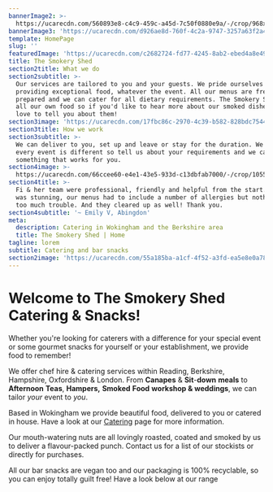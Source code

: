 ```yaml
---
bannerImage2: >-
  https://ucarecdn.com/560893e8-c4c9-459c-a45d-7c50f0880e9a/-/crop/968x511/0,95/-/preview/
bannerImage3: 'https://ucarecdn.com/d926ae8d-760f-4c2a-9747-3257a63f2a4b/'
template: HomePage
slug: ''
featuredImage: 'https://ucarecdn.com/c2682724-fd77-4245-8ab2-ebed4a8e49e2/'
title: The Smokery Shed
section2title: What we do
section2subtitle: >-
  Our services are tailored to you and your guests. We pride ourselves on
  providing exceptional food, whatever the event. All our menus are freshly
  prepared and we can cater for all dietary requirements. The Smokery Shed smoke
  all our own food so if you'd like to hear more about our smoked dishes, we'd
  love to tell you about them!
section3image: 'https://ucarecdn.com/17fbc86c-2970-4c39-b582-828bdc754414/'
section3title: How we work
section3subtitle: >-
  We can deliver to you, set up and leave or stay for the duration. We know that
  every event is different so tell us about your requirements and we can create
  something that works for you.
section4image: >-
  https://ucarecdn.com/66ccee60-e4e1-43e5-933d-c13dbfab7000/-/crop/1055x288/0,125/-/preview/-/grayscale/
section4title: >-
  Fi & her team were professional, friendly and helpful from the start. The food
  was stunning, our menus had to include a number of allergies but nothing was
  too much trouble. And they cleared up as well! Thank you.
section4subtitle: '~ Emily V, Abingdon'
meta:
  description: Catering in Wokingham and the Berkshire area
  title: The Smokery Shed | Home
tagline: lorem
subtitle: Catering and bar snacks
section2image: 'https://ucarecdn.com/55a185ba-a1cf-4f52-a3fd-ea5e8e0a789d/'
---
```

# Welcome to The Smokery Shed Catering & Snacks!



Whether you're looking for caterers with a difference for your special event or some gourmet snacks for yourself or your establishment, we provide food to remember!



We offer chef hire & catering services within Reading, Berkshire, Hampshire, Oxfordshire & London. From **Canapes** & **Sit**-**down** **meals** to **Afternoon** **Teas**, **Hampers,** **Smoked** **Food** **workshop & [](http://thesmokeryshed.co.uk/weddings/4594714113)weddings**, we can tailor *your* event to *you*.



Based in Wokingham we provide beautiful food, delivered to you or catered in house. Have a look at our [Catering](http://thesmokeryshed.co.uk/catering/4594354717) page for more information.



Our mouth-watering nuts are all lovingly roasted, coated and smoked by us to deliver a flavour-packed punch. Contact us for a list of our stockists or directly for purchases.



All our bar snacks are vegan too and our packaging is 100% recyclable, so you can enjoy totally guilt free! Have a look below at our range